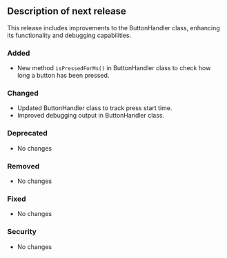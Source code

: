 ## Description of next release

This release includes improvements to the ButtonHandler class, enhancing its functionality and debugging capabilities.

### Added
- New method `isPressedForMs()` in ButtonHandler class to check how long a button has been pressed.

### Changed
- Updated ButtonHandler class to track press start time.
- Improved debugging output in ButtonHandler class.

### Deprecated
- No changes

### Removed
- No changes

### Fixed
- No changes

### Security
- No changes
